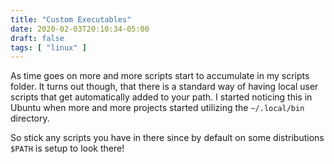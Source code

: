 ```yaml
---
title: "Custom Executables"
date: 2020-02-03T20:10:34-05:00
draft: false
tags: [ "linux" ]
---
```


As time goes on more and more scripts start to accumulate in my scripts folder. It turns out though, that there is a standard way of having local user scripts that get automatically added to your path. I started noticing this in Ubuntu when more and more projects started utilizing the `~/.local/bin` directory. 

So stick any scripts you have in there since by default on some distributions `$PATH` is setup to look there!
